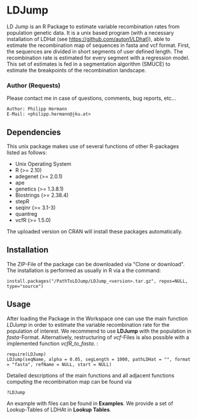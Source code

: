 # LDJump
LD Jump is an R Package to estimate variable recombination rates from population genetic data. 
It is a unix based program (with a necessary installation of LDHat (see <https://github.com/auton1/LDhat>)), able to estimate the recombination map of sequences in fasta and vcf format. 
First, the sequences are divided in short segments of user defined length. The recombination rate is estimated for every segment with a regression model. 
This set of estimates is fed in a segmentation algorithm (SMUCE) to estimate the breakpoints of the recombination landscape.

### Author (Requests)
Please contact me in case of questions, comments, bug reports, etc... 

    Author: Philipp Hermann
    E-Mail: <philipp.hermann@jku.at>

## Dependencies
This unix package makes use of several functions of other R-packages listed as follows: 

* Unix Operating System
* R (>= 2.10)
* adegenet (>= 2.0.1)
* ape
* genetics (>= 1.3.8.1)
* Biostrings (>= 2.38.4)
* stepR
* seqinr (>= 3.1-3)
* quantreg
* vcfR (>= 1.5.0)

The uploaded version on CRAN will install these packages automatically. 

## Installation
The ZIP-File of the package can be downloaded via "Clone or download". The installation is performed as usually in R via a the command: 

    install.packages("/PathToLDJump/LDJump_<version>.tar.gz", repos=NULL, type="source")

## Usage

After loading the Package in the Workspace one can use the main function *LDJump* in order to estimate the variable recombination rate for the population of interest. We recommend to use **LDJump** with the population in *fasta*-Format. Alternatively, restructuring of *vcf*-Files is also possible with a implemented function *vcfR_to_fasta*. : 

    require(LDJump)
    LDJump(seqName, alpha = 0.05, segLength = 1000, pathLDHat = "", format = "fasta", refName = NULL, start = NULL)
    
Detailed descriptions of the main functions and all adjacent functions computing the recombination map can be found via 

    ?LDJump
    
An example with files can be found in **Examples**. We provide a set of Lookup-Tables of LDHAt in **Lookup Tables**. 

